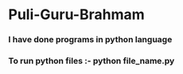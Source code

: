 # Puli-Guru-Brahmam

### I have done programs in python language

### To run python files :- python file_name.py
